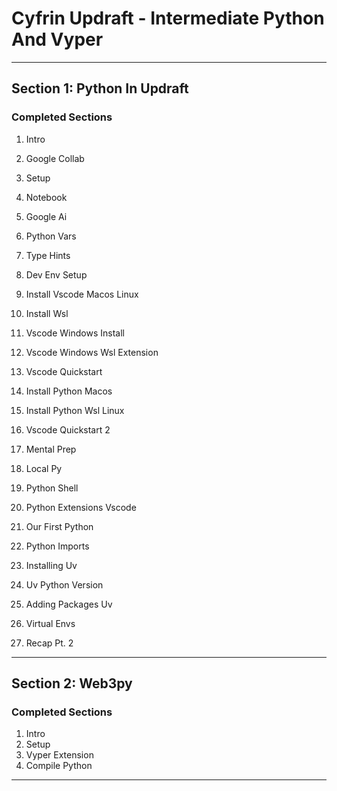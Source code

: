 # Cyfrin Updraft - Intermediate Python And Vyper
_______________________________________________________________________________
## Section 1: Python In Updraft

### Completed Sections
1. Intro
2. Google Collab
3. Setup
4. Notebook
5. Google Ai
6. Python Vars
7. Type Hints 

20. Dev Env Setup
21. Install Vscode Macos Linux
22. Install Wsl
23. Vscode Windows Install
24. Vscode Windows Wsl Extension
25. Vscode Quickstart
26. Install Python Macos
27. Install Python Wsl Linux
28. Vscode Quickstart 2
29. Mental Prep
30. Local Py
31. Python Shell
32. Python Extensions Vscode
33. Our First Python
34. Python Imports
35. Installing Uv
36. Uv Python Version
37. Adding Packages Uv
38. Virtual Envs
39. Recap Pt. 2
_______________________________________________________________________________
## Section 2: Web3py

### Completed Sections
1. Intro
2. Setup
3. Vyper Extension
4. Compile Python

_______________________________________________________________________________
